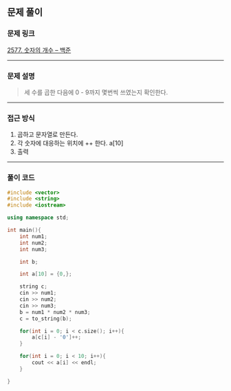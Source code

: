##  문제 풀이

###  문제 링크  
[2577. 숫자의 개수 – 백준](https://www.acmicpc.net/problem/2577)

---

###  문제 설명  
> 세 수를 곱한 다음에 0 - 9까지 몇번씩 쓰였는지 확인한다.
---

###  접근 방식  
1. 곱하고 문자열로 만든다.
2. 각 숫자에 대응하는 위치에 ++ 한다. a[10]
3. 출력

---

### 풀이 코드

```cpp
#include <vector>
#include <string>
#include <iostream>

using namespace std;

int main(){
    int num1;
    int num2;
    int num3;

    int b;

    int a[10] = {0,};

    string c;
    cin >> num1;
    cin >> num2;
    cin >> num3;
    b = num1 * num2 * num3;
    c = to_string(b);

    for(int i = 0; i < c.size(); i++){
        a[c[i] - '0']++;
    }

    for(int i = 0; i < 10; i++){
        cout << a[i] << endl;
    }

}
```


